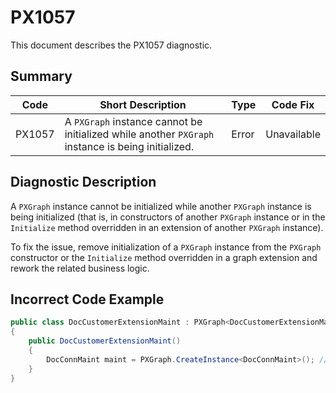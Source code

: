 # PX1057
This document describes the PX1057 diagnostic.

## Summary

| Code   | Short Description                                                                                 | Type  | Code Fix    | 
| ------ | ------------------------------------------------------------------------------------------------- | ----- | ----------- | 
| PX1057 | A `PXGraph` instance cannot be initialized while another `PXGraph` instance is being initialized. | Error | Unavailable |

## Diagnostic Description
A `PXGraph` instance cannot be initialized while another `PXGraph` instance is being initialized (that is, in constructors of another `PXGraph` instance or in the `Initialize` method overridden in an extension of another `PXGraph` instance).

To fix the issue, remove initialization of a `PXGraph` instance from the `PXGraph` constructor or the `Initialize` method overridden in a graph extension and rework the related business logic.

## Incorrect Code Example

```C#
public class DocCustomerExtensionMaint : PXGraph<DocCustomerExtensionMaint>
{
    public DocCustomerExtensionMaint()
    {
        DocConnMaint maint = PXGraph.CreateInstance<DocConnMaint>(); // The PX1057 error is displayed for this line.
    }
}
```